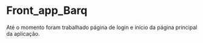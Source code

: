 # Front_app_Barq
Até o momento foram trabalhado página de login e início da página principal da aplicação. 
